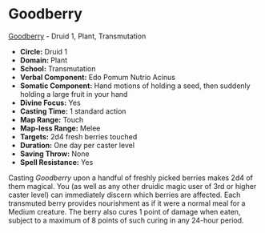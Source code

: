 # Goodberry

[Goodberry](/Magic/G/Goodberry.md) - Druid 1, Plant, Transmutation

- **Circle:** Druid 1
- **Domain:** Plant
- **School:** Transmutation
- **Verbal Component:** Edo Pomum Nutrio Acinus
- **Somatic Component:** Hand motions of holding a seed, then suddenly holding a large fruit in your hand
- **Divine Focus:** Yes
- **Casting Time:** 1 standard action
- **Map Range:** Touch
- **Map-less Range:** Melee
- **Targets:** 2d4 fresh berries touched
- **Duration:** One day per caster level
- **Saving Throw:** None
- **Spell Resistance:** Yes

Casting *Goodberry* upon a handful of freshly picked berries makes 2d4 of them magical. You (as well as any other druidic magic user of 3rd or higher caster level) can immediately discern which berries are affected. Each transmuted berry provides nourishment as if it were a normal meal for a Medium creature. The berry also cures 1 point of damage when eaten, subject to a maximum of 8 points of such curing in any 24-hour period.
